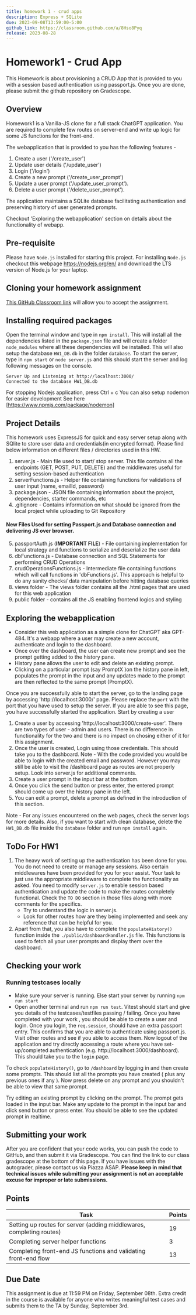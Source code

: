 ```yaml
---
title: homework 1 - crud apps
description: Express + SQLite
due: 2023-09-08T13:59:00-5:00
github_link: https://classroom.github.com/a/8Hso8Pyq
release: 2023-08-28
---
```


# Homework1 - Crud App

This Homework is about provisioning a CRUD App that is provided to you with a session based authentication using passport.js. Once you are done, please submit the github repository on Gradescope.

## Overview

Homework1 is a Vanilla-JS clone for a full stack ChatGPT application. You are required to complete few routes on server-end and write up logic for some JS functions for the front-end.

The webapplication that is provided to you has the following features -

1. Create a user ('/create_user')
2. Update user details ('/update_user')
3. Login ('/login')
4. Create a new prompt ('/create_user_prompt')
5. Update a user prompt ('/update_user_prompt').
6. Delete a user prompt ('/delete_user_prompt').

The application maintains a SQLite database facilitating authentication and preserving history of user generated prompts.

Checkout 'Exploring the webapplication' section on details about the functionality of webapp.

## Pre-requisite

Please have `Node.js` installed for starting this project. For installing `Node.js` checkout this webpage https://nodejs.org/en/ and download the LTS version of Node.js for your laptop.

## Cloning your homework assignment

[This GitHub Classroom link](https://classroom.github.com/a/8Hso8Pyq) will allow you to accept the assignment.

## Installing required packages

Open the terminal window and type in `npm install`. This will install all the dependencies listed in the `package.json` file and will create a folder `node_modules` where all these dependencies will be installed. This will also setup the database `HW1_DB.db` in the folder `database`. To start the server, type in `npm start` or `node server.js` and this should start the server and log following messages on the console.

```
Server Up and Listening at http://localhost:3000/
Connected to the database HW1_DB.db

```

For stopping Nodejs application, press Ctrl + c
You can also setup nodemon for easier development See here [https://www.npmjs.com/package/nodemon]

## Project Details

This homework uses ExpressJS for quick and easy server setup along with SQlite to store user data and credentials(in encrypted format). Please find below information on different files / directories used in this HW.

1. server.js - Main file used to start/ stop server. This file contains all the endpoints (GET, POST, PUT, DELETE) and the middlewares useful for setting session-based authentication
2. serverFunctions.js - Helper file containing functions for validations of user input (name, emailId, password)
3. package.json - JSON file containing information about the project, dependencies, starter commands, etc
4. .gitignore - Contains information on what should be ignored from the local project while uploading to Git Repository

#### New Files Used for setting Passport.js and Database connection and delivering JS over browser.

5. passportAuth.js (**IMPORTANT FILE**) - File containing implementation for local strategy and functions to serialize and deserialize the user data
6. dbFunctions.js - Database connection and SQL Statements for performing CRUD Operations
7. crudOperationsFunctions.js - Intermediate file containing functions which will call functions in 'dbFunctions.js'. This approach is helpful to do any sanity checks/ data manipulation before hitting database queries
8. views folder - The views folder contains all the .html pages that are used for this web application
9. public folder - contains all the JS enabling frontend logics and styling

## Exploring the webapplication

- Consider this web application as a simple clone for ChatGPT aka GPT-484. It's a webapp where a user may create a new account, authenticate and login to the dashboard.
- Once over the dashboard, the user can create new prompt and see the prompt getting added to the history pane.
- History pane allows the user to edit and delete an existing prompt.
- Clicking on a particular prompt (say PromptX )on the history pane in left, populates the prompt in the input and any updates made to the prompt are then reflected to the same prompt (PromptX).

Once you are successfully able to start the server, go to the landing page by accessing 'http://localhost:3000/' page. Please replace the `port` with the port that you have used to setup the server. If you are able to see this page, you have successfully started the application. Start by creating a user

1. Create a user by accessing 'http://localhost:3000/create-user'. There are two types of user - admin and users. There is no difference in functionality for the two and there is no impact on chosing either of it for this assignment.
2. Once the user is created, Login using those credentials. This should take you to the dashboard. Note - With the code provided you would be able to login with the created email and password. However you may still be able to visit the /dashboard page as routes are not properly setup. Look into server.js for additional comments.
3. Create a user prompt in the input bar at the bottom.
4. Once you click the send button or press enter, the entered prompt should come up over the history pane in the left.
5. You can edit a prompt, delete a prompt as defined in the introduction of this section.

Note - For any issues encountered on the web pages, check the server logs for more details. Also, if you want to start with clean database, delete the `HW1_DB.db` file inside the `database` folder and run `npm install` again.

## ToDo For HW1

1. The heavy work of setting up the authentication has been done for you. You do not need to create or manage any sessions. Also certain middlewares have been provided for you for your assist.
   Your task to just use the appropriate middleware to complete the functionality as asked. You need to modify `server.js` to enable session based authentication and update the code to make the routes completely functional. Check the `TO DO` section in those files along with more comments for the specifics.
   - Try to understand the logic in server.js.
   - Look for other routes how are they being implemented and seek any reference that can be helpful for you.
2. Apart from that, you also have to complete the `populateHistory()` function inside the `./public/dashboardHandler.js` file. This functions is used to fetch all your user prompts and display them over the dashboard.

## Checking your work

### Running testcases locally

- Make sure your server is running. Else start your server by running `npm run start`
- Open another terminal and run `npm run test`. Vitest should start and give you details of the testcases/testfiles passing / failing.
  Once you have completed with your work , you should be able to create a user and login. Once you login, the `req.session`, should have an extra passport entry. This confirms that you are able to authenticate using passport.js. Visit other routes and see if you able to access them. Now logout of the application and try directly accessing a route where you have set-up/completed authentication (e.g. http://localhost:3000/dashboard). This should take you to the `login` page.

To check `populateHistory()`, go to `/dashboard` by logging in and then create some prompts. This should list all the prompts you have created ( plus any previous ones if any ). Now press delete on any prompt and you shouldn't be able to view that same prompt.

Try editing an existing prompt by clicking on the prompt. The prompt gets loaded in the input bar. Make any update to the prompt in the input bar and click send button or press enter. You should be able to see the updated prompt in realtime.

## Submitting your work

After you are confident that your code works, you can push the code to GitHub, and then submit it via Gradescope. You can find the link to our class gradescope at the bottom of this page. If you have issues with the autograder, please contact us via Piazza ASAP. **Please keep in mind that technical issues while submitting your assignment is not an acceptable excuse for improper or late submissions.**

## Points

| Task                                                                 | Points |
| -------------------------------------------------------------------- | ------ |
| Setting up routes for server (adding middlewares, completing routes) | 19     |
| Completing server helper functions                                   | 3      |
| Completing front-end JS functions and validating front-end flow      | 13     |

## Due Date

This assignment is due at 11:59 PM on Friday, September 08th. Extra credit in the course is available for anyone who writes meaningful test cases and submits them to the TA by Sunday, September 3rd.
